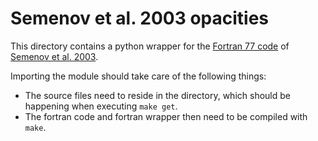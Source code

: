 # Semenov et al. 2003 opacities

This directory contains a python wrapper for the [Fortran 77 code](http://www2.mpia-hd.mpg.de/home/henning/Dust_opacities/Opacities/Code/opacity.zip) of [Semenov et al. 2003](http://dx.doi.org/10.1051/0004-6361:20031279).

Importing the module should take care of the following things:

- The source files need to reside in the directory, which should be happening when executing `make get`.
- The fortran code and fortran wrapper then need to be compiled with `make`.